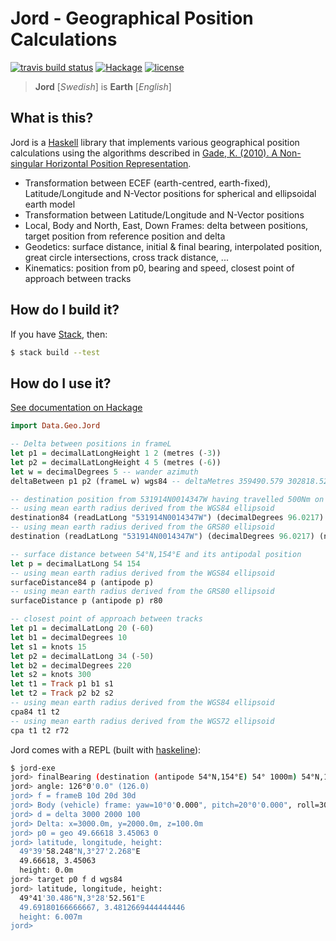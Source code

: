 # Jord - Geographical Position Calculations

[![travis build status](https://img.shields.io/travis/ofmooseandmen/jord/master.svg?label=travis+build)](https://travis-ci.org/ofmooseandmen/jord)
[![Hackage](https://img.shields.io/hackage/v/jord.svg)](http://hackage.haskell.org/package/jord)
[![license](https://img.shields.io/badge/license-BSD3-lightgray.svg)](https://opensource.org/licenses/BSD-3-Clause)

> __Jord__ [_Swedish_] is __Earth__ [_English_]

## What is this?

Jord is a [Haskell](https://www.haskell.org) library that implements various geographical position calculations using the algorithms described in [Gade, K. (2010). A Non-singular Horizontal Position Representation](http://www.navlab.net/Publications/A_Nonsingular_Horizontal_Position_Representation.pdf).

- Transformation between ECEF (earth-centred, earth-fixed), Latitude/Longitude and N-Vector positions for spherical and ellipsoidal earth model
- Transformation between Latitude/Longitude and N-Vector positions
- Local, Body and North, East, Down Frames: delta between positions, target position from reference position and delta
- Geodetics: surface distance, initial & final bearing, interpolated position, great circle intersections, cross track distance, ...
- Kinematics: position from p0, bearing and speed, closest point of approach between tracks

## How do I build it?

If you have [Stack](https://docs.haskellstack.org/en/stable/README/),
then:
```sh
$ stack build --test
```

## How do I use it?

[See documentation on Hackage](http://hackage.haskell.org/package/jord/docs/Data-Geo-Jord.html)

```haskell
import Data.Geo.Jord

-- Delta between positions in frameL
let p1 = decimalLatLongHeight 1 2 (metres (-3))
let p2 = decimalLatLongHeight 4 5 (metres (-6))
let w = decimalDegrees 5 -- wander azimuth
deltaBetween p1 p2 (frameL w) wgs84 -- deltaMetres 359490.579 302818.523 17404.272

-- destination position from 531914N0014347W having travelled 500Nm on a heading of 96.0217°
-- using mean earth radius derived from the WGS84 ellipsoid
destination84 (readLatLong "531914N0014347W") (decimalDegrees 96.0217) (nauticalMiles 500)
-- using mean earth radius derived from the GRS80 ellipsoid
destination (readLatLong "531914N0014347W") (decimalDegrees 96.0217) (nauticalMiles 500) r80

-- surface distance between 54°N,154°E and its antipodal position
let p = decimalLatLong 54 154
-- using mean earth radius derived from the WGS84 ellipsoid
surfaceDistance84 p (antipode p)
-- using mean earth radius derived from the GRS80 ellipsoid
surfaceDistance p (antipode p) r80

-- closest point of approach between tracks
let p1 = decimalLatLong 20 (-60)
let b1 = decimalDegrees 10
let s1 = knots 15
let p2 = decimalLatLong 34 (-50)
let b2 = decimalDegrees 220
let s2 = knots 300
let t1 = Track p1 b1 s1
let t2 = Track p2 b2 s2
-- using mean earth radius derived from the WGS84 ellipsoid
cpa84 t1 t2
-- using mean earth radius derived from the WGS72 ellipsoid
cpa t1 t2 r72
```

Jord comes with a REPL (built with [haskeline](https://github.com/judah/haskeline)):

```sh
$ jord-exe
jord> finalBearing (destination (antipode 54°N,154°E) 54° 1000m) 54°N,154°E
jord> angle: 126°0'0.0" (126.0)
jord> f = frameB 10d 20d 30d
jord> Body (vehicle) frame: yaw=10°0'0.000", pitch=20°0'0.000", roll=30°0'0.000"
jord> d = delta 3000 2000 100
jord> Delta: x=3000.0m, y=2000.0m, z=100.0m
jord> p0 = geo 49.66618 3.45063 0
jord> latitude, longitude, height:
  49°39'58.248"N,3°27'2.268"E
  49.66618, 3.45063
  height: 0.0m
jord> target p0 f d wgs84
jord> latitude, longitude, height:
  49°41'30.486"N,3°28'52.561"E
  49.69180166666667, 3.4812669444444446
  height: 6.007m
jord>  
```
